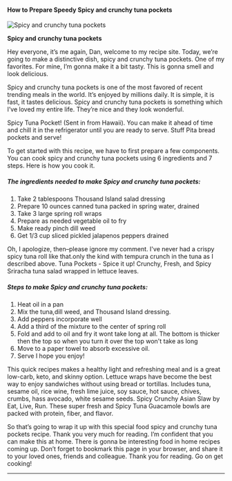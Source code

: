             

#### How to Prepare Speedy Spicy and crunchy tuna pockets

![Spicy and crunchy tuna pockets](https://img-global.cpcdn.com/recipes/3b3a74147fb67b22/751x532cq70/spicy-and-crunchy-tuna-pockets-recipe-main-photo.jpg)

**Spicy and crunchy tuna pockets**

Hey everyone, it’s me again, Dan, welcome to my recipe site. Today, we’re going to make a distinctive dish, spicy and crunchy tuna pockets. One of my favorites. For mine, I’m gonna make it a bit tasty. This is gonna smell and look delicious.

Spicy and crunchy tuna pockets is one of the most favored of recent trending meals in the world. It’s enjoyed by millions daily. It is simple, it is fast, it tastes delicious. Spicy and crunchy tuna pockets is something which I’ve loved my entire life. They’re nice and they look wonderful.

Spicy Tuna Pocket! (Sent in from Hawaii). You can make it ahead of time and chill it in the refrigerator until you are ready to serve. Stuff Pita bread pockets and serve!

To get started with this recipe, we have to first prepare a few components. You can cook spicy and crunchy tuna pockets using 6 ingredients and 7 steps. Here is how you cook it.

##### The ingredients needed to make Spicy and crunchy tuna pockets:

1.  Take 2 tablespoons Thousand Island salad dressing
2.  Prepare 10 ounces canned tuna packed in spring water, drained
3.  Take 3 large spring roll wraps
4.  Prepare as needed vegetable oil to fry
5.  Make ready pinch dill weed
6.  Get 1/3 cup sliced pickled jalapenos peppers drained

Oh, I apologize, then–please ignore my comment. I've never had a crispy spicy tuna roll like that.only the kind with tempura crunch in the tuna as I described above. Tuna Pockets - Spice it up! Crunchy, Fresh, and Spicy Sriracha tuna salad wrapped in lettuce leaves.

##### Steps to make Spicy and crunchy tuna pockets:

1.  Heat oil in a pan
2.  Mix the tuna,dill weed, and Thousand Island dressing.
3.  Add peppers incorporate well
4.  Add a third of the mixture to the center of spring roll
5.  Fold and add to oil and fry it wont take long at all. The bottom is thicker then the top so when you turn it over the top won't take as long
6.  Move to a paper towel to absorb excessive oil.
7.  Serve I hope you enjoy!

This quick recipes makes a healthy light and refreshing meal and is a great low-carb, keto, and skinny option. Lettuce wraps have become the best way to enjoy sandwiches without using bread or tortillas. Includes tuna, sesame oil, rice wine, fresh lime juice, soy sauce, hot sauce, chives, crumbs, hass avocado, white sesame seeds. Spicy Crunchy Asian Slaw by Eat, Live, Run. These super fresh and Spicy Tuna Guacamole bowls are packed with protein, fiber, and flavor.

So that’s going to wrap it up with this special food spicy and crunchy tuna pockets recipe. Thank you very much for reading. I’m confident that you can make this at home. There is gonna be interesting food in home recipes coming up. Don’t forget to bookmark this page in your browser, and share it to your loved ones, friends and colleague. Thank you for reading. Go on get cooking!

* * *